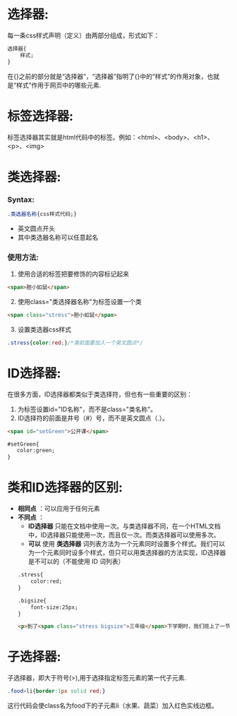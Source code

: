 # 选择器:
每一条css样式声明（定义）由两部分组成，形式如下：
```html
选择器{
    样式;
}
```
在{}之前的部分就是“选择器”，“选择器”指明了{}中的“样式”的作用对象，也就是“样式”作用于网页中的哪些元素.

# 标签选择器:
标签选择器其实就是html代码中的标签。例如：\<html>、\<body>、\<h1>、\<p>、\<img>

# 类选择器:
### Syntax:
```css
.类选器名称{css样式代码;}
```

- 英文圆点开头
- 其中类选器名称可以任意起名

### 使用方法:
1. 使用合适的标签把要修饰的内容标记起来
```html
<span>胆小如鼠</span>
```
2. 使用class="类选择器名称"为标签设置一个类
```html
<span class="stress">胆小如鼠</span>
```
3. 设置类选器css样式
```css
.stress{color:red;}/*类前面要加入一个英文圆点*/
```

# ID选择器:
在很多方面，ID选择器都类似于类选择符，但也有一些重要的区别：
1. 为标签设置id="ID名称"，而不是class="类名称"。
2. ID选择符的前面是井号（#）号，而不是英文圆点（.）。

```html
<span id="setGreen">公开课</span>

#setGreen{
   color:green;
}
```

# 类和ID选择器的区别:
- __相同点__ ：可以应用于任何元素
- __不同点__ ：
    - __ID选择器__ 只能在文档中使用一次。与类选择器不同，在一个HTML文档中，ID选择器只能使用一次，而且仅一次。而类选择器可以使用多次。
    - __可以__ 使用 __类选择器__ 词列表方法为一个元素同时设置多个样式。我们可以为一个元素同时设多个样式，但只可以用类选择器的方法实现，ID选择器是不可以的（不能使用 ID 词列表）
    ```html
    .stress{
        color:red;
    }

    .bigsize{
        font-size:25px;
    }

    <p>到了<span class="stress bigsize">三年级</span>下学期时，我们班上了一节公开课...</p>
    ```
   
# 子选择器:
子选择器，即大于符号(>),用于选择指定标签元素的第一代子元素.
```css
.food>li{border:1px solid red;}
```
这行代码会使class名为food下的子元素li（水果、蔬菜）加入红色实线边框。
